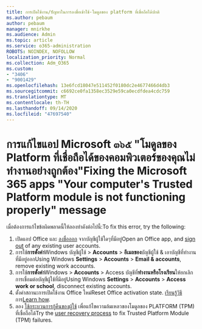 ```yaml
---
title: การเปิดใช้งาน/ปัญหาในการลงชื่อเข้าใช้-โมดูลของ platform ที่เชื่อถือได้ปกติ
ms.author: pebaum
author: pebaum
manager: mnirkhe
ms.audience: Admin
ms.topic: article
ms.service: o365-administration
ROBOTS: NOINDEX, NOFOLLOW
localization_priority: Normal
ms.collection: Adm_O365
ms.custom:
- "3406"
- "9001429"
ms.openlocfilehash: 13e6fcd18047e511452f0180dc2e4677466d4db3
ms.sourcegitcommit: c6692ce0fa1358ec3529e59ca0ecdfdea4cdc759
ms.translationtype: MT
ms.contentlocale: th-TH
ms.lasthandoff: 09/14/2020
ms.locfileid: "47697540"
---
```

# <a name="fixing-the-microsoft-365-apps-your-computers-trusted-platform-module-is-not-functioning-properly-message"></a><span data-ttu-id="9d6df-102">การแก้ไขแอป Microsoft ๓๖๕ "โมดูลของ Platform ที่เชื่อถือได้ของคอมพิวเตอร์ของคุณไม่ทำงานอย่างถูกต้อง"</span><span class="sxs-lookup"><span data-stu-id="9d6df-102">Fixing the Microsoft 365 apps "Your computer's Trusted Platform module is not functioning properly" message</span></span>

<span data-ttu-id="9d6df-103">เมื่อต้องการแก้ไขข้อผิดพลาดนี้ให้ลองทำดังต่อไปนี้:</span><span class="sxs-lookup"><span data-stu-id="9d6df-103">To fix this error, try the following:</span></span>

1. <span data-ttu-id="9d6df-104">เปิดแอป Office และ [ลงชื่อออก](https://support.office.com/article/5a20dc11-47e9-4b6f-945d-478cb6d92071) จากบัญชีผู้ใช้ใดๆที่มีอยู่</span><span class="sxs-lookup"><span data-stu-id="9d6df-104">Open an Office app, and [sign out](https://support.office.com/article/5a20dc11-47e9-4b6f-945d-478cb6d92071) of any existing user accounts.</span></span>   
2. <span data-ttu-id="9d6df-105">การใช้**การตั้งค่า**Windows บัญชีผู้ใช้  >  **Accounts**  >  **อีเมลของ**บัญชีผู้ใช้ & เอาบัญชีที่ทำงานที่มีอยู่ออก</span><span class="sxs-lookup"><span data-stu-id="9d6df-105">Using Windows **Settings** > **Accounts** > **Email & accounts**, remove existing work accounts.</span></span> 
3. <span data-ttu-id="9d6df-106">การใช้**การตั้งค่า**Windows  >  **Accounts**  >  Access บัญชีที่**ทำงานหรือโรงเรียน**ให้ยกเลิกการเชื่อมต่อบัญชีผู้ใช้ที่มีอยู่</span><span class="sxs-lookup"><span data-stu-id="9d6df-106">Using Windows **Settings** > **Accounts** > **Access work or school**, disconnect existing accounts.</span></span> 
4. <span data-ttu-id="9d6df-107">ตั้งค่าสถานะการเปิดใช้งาน Office ใหม่</span><span class="sxs-lookup"><span data-stu-id="9d6df-107">Reset Office activation state.</span></span> <span data-ttu-id="9d6df-108">[เรียนรู้วิธี](https://docs.microsoft.com/office365/troubleshoot/activation/reset-office-365-proplus-activation-state
)การ</span><span class="sxs-lookup"><span data-stu-id="9d6df-108">[Learn how](https://docs.microsoft.com/office365/troubleshoot/activation/reset-office-365-proplus-activation-state
).</span></span>
5. <span data-ttu-id="9d6df-109">ลอง [ใช้กระบวนการกู้คืนของผู้ใช้](https://docs.microsoft.com/office365/troubleshoot/administration/connection-issue-when-sign-in-office-2016#symptom-2) เพื่อแก้ไขความล้มเหลวของโมดูลของ PLATFORM (TPM) ที่เชื่อถือได้</span><span class="sxs-lookup"><span data-stu-id="9d6df-109">Try the [user recovery process](https://docs.microsoft.com/office365/troubleshoot/administration/connection-issue-when-sign-in-office-2016#symptom-2) to fix Trusted Platform Module (TPM) failures.</span></span>